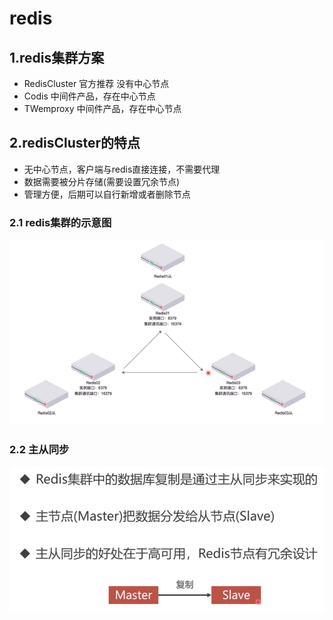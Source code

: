 # redis

## 1.redis集群方案

* RedisCluster 官方推荐 没有中心节点
* Codis 中间件产品，存在中心节点
* TWemproxy 中间件产品，存在中心节点

## 2.redisCluster的特点

* 无中心节点，客户端与redis直接连接，不需要代理
* 数据需要被分片存储\(需要设置冗余节点\)
* 管理方便，后期可以自行新增或者删除节点

### 2.1 redis集群的示意图

![](/assets/redis/1.png)

### 2.2 主从同步

![](/assets/redis/2.png)

